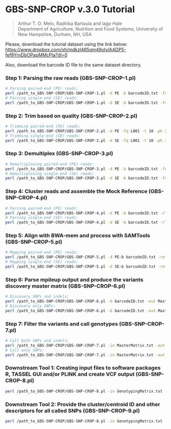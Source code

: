 # GBS-SNP-CROP v.3.0 Tutorial 
> Arthur T. O. Melo, Radhika Bartaula and Iago Hale   
> Department of Agriculture, Nutrition and Food Systems, University of New Hampshire, Durham, NH, USA

Please, download the tutorial dataset using the link below:
https://www.dropbox.com/sh/mdkzl465qm49olv/AADP5-fef9YrnDbOPapMMcPIa?dl=0

Also, download the barcode ID file to the same dataset directory.

### Step 1: Parsing the raw reads (GBS-SNP-CROP-1.pl)
```bash
# Parsing paired-end (PE) reads:
perl /path_to_GBS-SNP-CROP/GBS-SNP-CROP-1.pl -d PE -b barcodeID.txt -fq L001 -s 1 -e 2 -enz1 TGCA -enz2 CGG -t 10 
# Parsing single-end (SE) reads:
perl /path_to_GBS-SNP-CROP/GBS-SNP-CROP-1.pl -d SE -b barcodeID.txt -fq L001 -s 1 -e 2 -enz1 TGCA -enz2 CGG -t 10
```

### Step 2: Trim based on quality (GBS-SNP-CROP-2.pl)
```bash
# Trimming paired-end (PE) reads:
perl /path_to_GBS-SNP-CROP/GBS-SNP-CROP-2.pl -d PE -fq L001 -t 10 -ph 33 -ad TruSeq3-PE.fa:2:30:10 -l 30 -sl 4:30 -tr 30 -m 32
# Trimming single-end (SE) reads:
perl /path_to_GBS-SNP-CROP/GBS-SNP-CROP-2.pl -d SE -fq L001 -t 10 -ph 33 -ad TruSeq3-SE.fa:2:30:10 -l 30 -sl 4:30 -tr 30 -m 32
```

### Step 3: Demultiplex (GBS-SNP-CROP-3.pl)
```bash
# Demultiplexing paired-end (PE) reads:
perl /path_to_GBS-SNP-CROP/GBS-SNP-CROP-3.pl -d PE -b barcodeID.txt -fq L001
# Demultiplexing single-end (SE) reads:
perl /path_to_GBS-SNP-CROP/GBS-SNP-CROP-3.pl -d SE -b barcodeID.txt -fq L001
```

### Step 4: Cluster reads and assemble the Mock Reference (GBS-SNP-CROP-4.pl)
```bash
# Parsing paired-end (PE) reads:
perl /path_to_GBS-SNP-CROP/GBS-SNP-CROP-4.pl -d PE -b barcodeID.txt -rl 150 -pl 32 -p 0.01 -id 0.93 -t 10 -MR MRef
# Parsing single-end (SE) reads:
perl /path_to_GBS-SNP-CROP/GBS-SNP-CROP-4.pl -d SE -b barcodeID.txt -rl 150 -pl 32 -p 0.01 -id 0.93 -t 10 -MR MRef
```

### Step 5: Align with BWA-mem and process with SAMTools (GBS-SNP-CROP-5.pl)
```bash
# Mapping paired-end (PE) reads:
perl /path_to_GBS-SNP-CROP/GBS-SNP-CROP-5.pl -d PE-b barcodeID.txt -ref MRef.MockRef_Genome.fa -Q 30 -q 0 -f 2 -F 2308 -t 10 -Opt 0 
# Mapping single-end (SE) reads:
perl /path_to_GBS-SNP-CROP/GBS-SNP-CROP-5.pl -d SE-b barcodeID.txt -ref MRef.MockRef_Genome.fa -Q 30 -q 0 -f 0 -F 2308 -t 10 -Opt 0 
```

### Step 6: Parse mpileup output and produce the variants discovery master matrix (GBS-SNP-CROP-6.pl)
```bash
# Discovery SNPs and indels:
perl /path_to_GBS-SNP-CROP/GBS-SNP-CROP-6.pl -b barcodeID.txt -out MasterMatrix.txt -indels -t 10
# Discovery only SNPs:
perl /path_to_GBS-SNP-CROP/GBS-SNP-CROP-6.pl -b barcodeID.txt -out Mastermatrix.txt -t 10
```

### Step 7: Filter the variants and call genotypes (GBS-SNP-CROP-7.pl)
```bash
# Call both SNPs and indels:
perl /path_to_GBS-SNP-CROP/GBS-SNP-CROP-7.pl -in MasterMatrix.txt -out GenotypingMatrix.txt -indels -mnHoDepth0 11 -mnHoDepth1 48 -mnHetDepth 3 -altStrength 0.9 -mnAlleleRatio 0.1 -mnCall 0.75 -mnAvgDepth 3 -mxAvgDepth 200
# Call only SNPs:
perl /path_to_GBS-SNP-CROP/GBS-SNP-CROP-7.pl -in MasterMatrix.txt -out GenotypingMatrix.txt -mnHoDepth0 11 -mnHoDepth1 48 -mnHetDepth 3 -altStrength 0.9 -mnAlleleRatio 0.1 -mnCall 0.75 -mnAvgDepth 3 -mxAvgDepth 200 
```

### Downstream Tool 1: Creating input files to software packages R, TASSEL GUI and/or PLINK and create VCF output (GBS-SNP-CROP-8.pl)
```bash
perl /path_to_GBS-SNP-CROP/GBS-SNP-CROP-8.pl -in GenotypingMatrix.txt -out output -b barcodeID.txt -formats R,Tassel,Plink,vcf 
```

### Downstream Tool 2: Provide the cluster/centroid ID and other descriptors for all called SNPs (GBS-SNP-CROP-9.pl)
```bash
perl /path_to_GBS-SNP-CROP/GBS-SNP-CROP-8.pl -in GenotypingMatrix.txt -out output -ref MRef.MockRef_Clusters.fasta 
```

